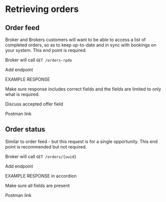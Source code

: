 # Retrieving orders

## Order feed

Broker and Brokers customers will want to be able to access a list of completed orders, so as to keep up-to-date and in sync with bookings on your system. This end point is required.

Broker will call `GET /orders-rpde`

Add endpoint

EXAMPLE RESPONSE

Make sure response includes correct fields and the fields are limited to only what is required.

Discuss accepted offer field

Postman link

## Order status

Similar to order feed - but this request is for a single opportunity. This end point is recommended but not required.

Broker will call `GET /orders/{uuid}`

Add endpoint

EXAMPLE RESPONSE in accordion

Make sure all fields are present

Postman link
